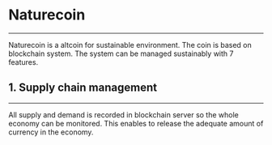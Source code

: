 # Naturecoin
---

Naturecoin is a altcoin for sustainable environment. The coin is based on blockchain system.
The system can be managed sustainably with 7 features.

## 1. Supply chain management
---
All supply and demand is recorded in blockchain server so the whole economy can be monitored.
This enables to release the adequate amount of currency in the economy.
